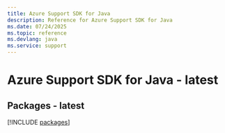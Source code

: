 ```yaml
---
title: Azure Support SDK for Java
description: Reference for Azure Support SDK for Java
ms.date: 07/24/2025
ms.topic: reference
ms.devlang: java
ms.service: support
---
```

# Azure Support SDK for Java - latest
## Packages - latest
[!INCLUDE [packages](support-index.md)]